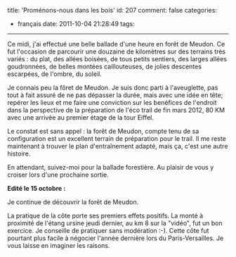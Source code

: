 title: 'Proménons-nous dans les bois'
id: 207
comment: false
categories:
  - français
date: 2011-10-04 21:28:49
tags:
---

Ce midi, j'ai effectué une belle ballade d'une heure en forêt de Meudon. Ce fut l'occasion de parcourir une douzaine de kilomètres sur des terrains très variés : du plat, des allées boisées, de tous petits sentiers, des larges allées goudronnées, de belles montées caillouteuses, de jolies descentes escarpées, de l'ombre, du soleil.

Je connais peu la fôret de Meudon. Je suis donc parti à l'aveuglette, pas tout à fait assuré de ne pas dépasser la durée, mais avec une idée en tête; repérer les lieux et me faire une conviction sur les benéfices de l'endroit dans la perspective de la préparation de l'éco trail de fin mars 2012, 80 KM avec une arrivée au premier étage de la tour Eiffel.

Le constat est sans appel : la forêt de Meudon, compte tenu de sa configuration est un excellent terrain de préparation pour le trail. Il me reste maintenant à trouver le plan d'entraînement adapté, mais ça, c'est une autre histoire.

En attendant, suivez-moi pour la ballade forestière. Au plaisir de vous y croiser lors d'une prochaine sortie.

**Edité le 15 octobre :**

Je continue de découvrir la forêt de Meudon. 

La pratique de la côte porte ses premiers effets positifs. La monté à proximité de l'étang ursine jeudi dernier, au km 8 sur la "vidéo", fut un bon exercice.  Je conseille de pratiquer sans modération :-). Cette côte fut pourtant plus facile à négocier l'année dernière lors du Paris-Versailles. Je vous laisse en imaginer les raisons.